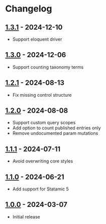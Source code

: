 # Changelog

## [1.3.1] - 2024-12-10

- Support eloquent driver

## [1.3.0] - 2024-12-06

- Support counting taxonomy terms

## [1.2.1] - 2024-08-13

- Fix missing control structure

## [1.2.0] - 2024-08-08

- Support custom query scopes
- Add option to count published entries only
- Remove undocumented param mutations

## [1.1.1] - 2024-07-11

- Avoid overwriting core styles

## [1.1.0] - 2024-06-21

- Add support for Statamic 5

## [1.0.0] - 2024-03-07

- Initial release

[1.3.1]: https://github.com/daun/statamic-widget-collection-count/releases/tag/v1.3.1
[1.3.0]: https://github.com/daun/statamic-widget-collection-count/releases/tag/v1.3.0
[1.2.1]: https://github.com/daun/statamic-widget-collection-count/releases/tag/v1.2.1
[1.2.0]: https://github.com/daun/statamic-widget-collection-count/releases/tag/v1.2.0
[1.1.1]: https://github.com/daun/statamic-widget-collection-count/releases/tag/v1.1.1
[1.1.0]: https://github.com/daun/statamic-widget-collection-count/releases/tag/v1.1.0
[1.0.0]: https://github.com/daun/statamic-widget-collection-count/releases/tag/v1.0.0
